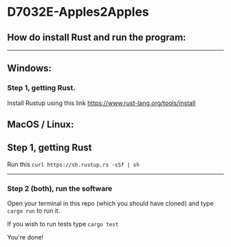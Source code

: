 # D7032E-Apples2Apples

## How do install Rust and run the program:

---

## Windows:

### Step 1, getting Rust.
Install Rustup using this link
https://www.rust-lang.org/tools/install

## MacOS / Linux:

## Step 1, getting Rust
Run this `curl https://sh.rustup.rs -sSf | sh`

---


### Step 2 (both), run the software
Open your terminal in this repo (which you should have cloned) and type `cargo run` to run it.

If you wish to run tests type `cargo test`

You're done!

